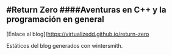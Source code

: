 #Return Zero
####Aventuras en C++ y la programación en general
---

[Enlace al blog](https://virtualizedd.github.io/return-zero

Estáticos del blog generados con wintersmith.

